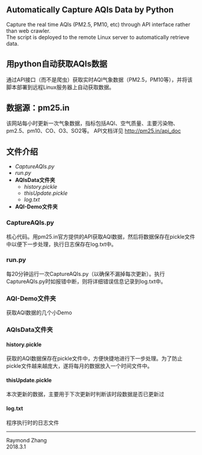 ## Automatically Capture AQIs Data by Python
Capture the real time AQIs (PM2.5, PM10, etc) through API interface rather than web crawler.  
The script is deployed to the remote Linux server to automatically retrieve data.

## 用python自动获取AQIs数据
通过API接口（而不是爬虫）获取实时AQI气象数据（PM2.5，PM10等），并将该脚本部署到远程Linux服务器上自动获取数据。

## 数据源：pm25.in
该网站每小时更新一次气象数据，指标包括AQI、空气质量、主要污染物、pm2.5、pm10、CO、O3、SO2等。
API文档详见 http://pm25.in/api_doc
## 文件介绍
- *CaptureAQIs.py* 
- *run.py*    
- **AQIsData文件夹**     
  - *history.pickle*       
  - *thisUpdate.pickle*        
  - *log.txt*       
- **AQI-Demo文件夹** 

### CaptureAQIs.py 
核心代码。用pm25.in官方提供的API获取AQI数据，然后将数据保存在pickle文件中以便下一步处理，执行日志保存在log.txt中。
### run.py          
每20分钟运行一次CaptureAQIs.py（以确保不漏掉每次更新）。执行CaptureAQIs.py时如报错中断，则将详细错误信息记录到log.txt中。
### AQI-Demo文件夹 
获取AQI数据的几个小Demo
### AQIsData文件夹
#### history.pickle
获取的AQI数据保存在pickle文件中，方便快捷地进行下一步处理。为了防止pickle文件越来越庞大，遂将每月的数据放入一个时间文件中。
#### thisUpdate.pickle
本次更新的数据，主要用于下次更新时判断该时段数据是否已更新过
#### log.txt
程序执行时的日志文件
     
       
----

Raymond Zhang   
2018.3.1
